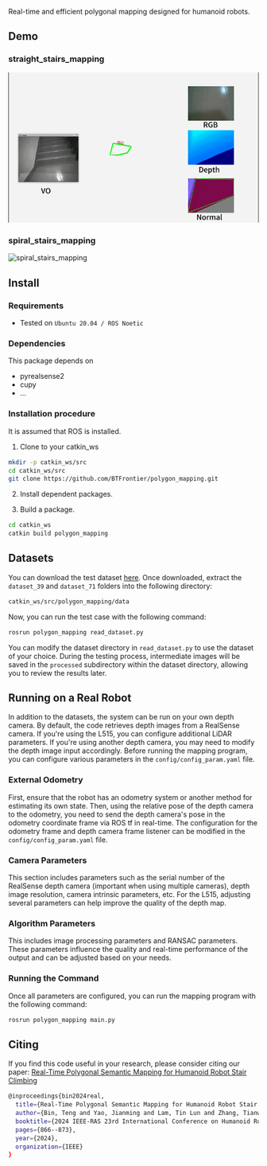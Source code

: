 Real-time and efficient polygonal mapping designed for humanoid robots.

## Demo
### straight_stairs_mapping
![straight_stairs_mapping](assets/straight_stairs_mapping.gif)

### spiral_stairs_mapping
![spiral_stairs_mapping](assets/spiral_stairs_mapping.gif)

## Install

### Requirements
- Tested on `Ubuntu 20.04 / ROS Noetic`

### Dependencies
This package depends on
- pyrealsense2
- cupy
- ...

### Installation procedure
It is assumed that ROS is installed.

1. Clone to your catkin_ws
```bash
mkdir -p catkin_ws/src
cd catkin_ws/src
git clone https://github.com/BTFrontier/polygon_mapping.git

```

2. Install dependent packages.
 

3. Build a package.
```bash
cd catkin_ws
catkin build polygon_mapping
```

## Datasets
You can download the test dataset [here](https://1drv.ms/f/c/1e83680b5fbc1ae4/Et2MgY6eCHRMpczAZAwRXBUBvlHg70gRJopAoxf9fdi9vg?e=DQmDKZ).
Once downloaded, extract the `dataset_39` and `dataset_71` folders into the following directory:
```bash
catkin_ws/src/polygon_mapping/data
```
Now, you can run the test case with the following command:
```bash
rosrun polygon_mapping read_dataset.py
```
You can modify the dataset directory in `read_dataset.py` to use the dataset of your choice. During the testing process, intermediate images will be saved in the `processed` subdirectory within the dataset directory, allowing you to review the results later.

## Running on a Real Robot

In addition to the datasets, the system can be run on your own depth camera. By default, the code retrieves depth images from a RealSense camera. If you're using the L515, you can configure additional LiDAR parameters. If you're using another depth camera, you may need to modify the depth image input accordingly. Before running the mapping program, you can configure various parameters in the `config/config_param.yaml` file.

### External Odometry

First, ensure that the robot has an odometry system or another method for estimating its own state. Then, using the relative pose of the depth camera to the odometry, you need to send the depth camera's pose in the odometry coordinate frame via ROS tf in real-time. The configuration for the odometry frame and depth camera frame listener can be modified in the `config/config_param.yaml` file.

### Camera Parameters

This section includes parameters such as the serial number of the RealSense depth camera (important when using multiple cameras), depth image resolution, camera intrinsic parameters, etc. For the L515, adjusting several parameters can help improve the quality of the depth map.

### Algorithm Parameters

This includes image processing parameters and RANSAC parameters. These parameters influence the quality and real-time performance of the output and can be adjusted based on your needs.

### Running the Command

Once all parameters are configured, you can run the mapping program with the following command:

```bash
rosrun polygon_mapping main.py
```

## Citing

If you find this code useful in your research, please consider citing our paper:
[Real-Time Polygonal Semantic Mapping for Humanoid Robot Stair Climbing](https://arxiv.org/abs/2411.01919)

```bash
@inproceedings{bin2024real,
  title={Real-Time Polygonal Semantic Mapping for Humanoid Robot Stair Climbing},
  author={Bin, Teng and Yao, Jianming and Lam, Tin Lun and Zhang, Tianwei},
  booktitle={2024 IEEE-RAS 23rd International Conference on Humanoid Robots (Humanoids)},
  pages={866--873},
  year={2024},
  organization={IEEE}
}
```
